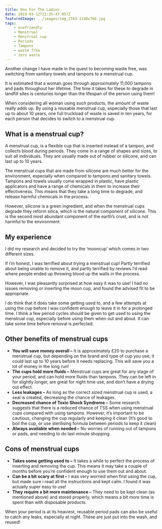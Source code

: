 ```yaml
---
title: One For The Ladies
date: 2019-03-12T21:35:47.057Z
featuredImage: ../images/img_2763-1140x760.jpg
tags:
    - ecofriendly
    - Menstrual
    - Menstrual cup
    - Periods
    - Tampons
    - waste free
    - zero waste
---
```


Another change I have made in the quest to becoming waste free, was switching from sanitary towels and tampons to a menstrual cup.

It is estimated that a woman goes through approximately 11,000 tampons and pads throughout her lifetime. The time it takes for these to degrade in landfill sites is centuries longer than the lifespan of the person using them!

When considering all woman using such products, the amount of waste really adds up. By using a reusable menstrual cup, especially those that last up to about 10 years, one full truckload of waste is saved in ten years, for each person that decides to switch to a menstrual cup.

## What is a menstrual cup?

A menstrual cup, is a flexible cup that is inserted instead of a tampon, and collects blood during periods. They come in a range of shapes and sizes, to suit all individuals. They are usually made out of rubber or silicone, and can last up to 10 years.

The menstrual cups that are made from silicone are much better for the environment, especially when compared to tampons and sanitary towels. Tampons and towels usually come wrapped in plastic, have plastic applicators and have a range of chemicals in them to increase their effectiveness. This means that they take a long time to degrade, and release harmful chemicals in the process.

However, silicone is a green ingredient, and when the menstrual cups degrade they reform silica, which is the natural component of silicone. This is the second most abundant component of the earth’s crust, and is not harmful to the environment.

## My experience

I did my research and decided to try the ‘mooncup’ which comes in two different sizes.

If i’m honest, I was terrified about trying a menstrual cup! Partly terrified about being unable to remove it, and partly terrified by reviews I’d read where people ended up throwing blood up the walls in the process.

However, I was pleasantly surprised at how easy it was to use! I had no issues removing or inserting the moon cup, and found the advised fit to be appropriate.

I do think that it does take some getting used to, and a few attempts at using the cup before I was confident enough to leave it in for a prolonged time. I think a few period cycles should be given to get used to using the menstrual cup, especially before using them when out and about. It can take some time before removal is perfected.

## Other benefits of menstrual cups

-   **You will save money overall –** It is approximately £20 to purchase a menstrual cup, but depending on the brand and type of cup you use, it could last up to 10 years before it needs replacing. This will save you a lot of money in the long run!
-   **The cups hold more fluids –** Menstrual cups are great for any stage of your period, and can hold more fluids than tampons. They can be left in for slightly longer, are great for night time use, and don’t have a drying out effect.
-   **Less leakages –** As long as the correct sized menstrual cup is used, a seal is created, decreasing the chance of leakages.
-   **Decreased chance of Toxic Shock Syndrome –** Some research suggests that there is a reduced chance of TSS when using menstrual cups compared with using tampons. However, it’s important to be cautious, changing the cup regularly and keeping it clean (It’s good to boil the cup, or use sterilising formula between periods to keep it clean)
-   **Always available when needed –** No worries of running out of tampons or pads, and needing to do last minute shopping.

## Cons of menstrual cups

-   **Takes some getting used to –** It takes a while to perfect the process of inserting and removing the cup. This means it may take a couple of months before you’re confident enough to use them out and about.
-   **Can be a bit scary at first –** I was very worried when first using the cup, but made sure i read all the instructions and kept calm. I found it was actually super easy to use!
-   **They require a bit more maintenance –** They need to be kept clean (as mentioned above) and stored properly, which means a bit more time is spent than with disposable products.

When your period is at its heaviest, reusable period pads can also be useful to catch any leaks, especially at night. These are just put into the wash, and reused!
